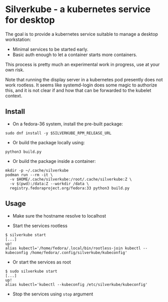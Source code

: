 # Silverkube - a kubernetes service for desktop

The goal is to provide a kubernetes service suitable to manage
a desktop workstation:

- Minimal services to be started early.
- Basic auth enough to let a container starts more containers.

This process is pretty much an experimental work in progress,
use at your own risk.

Note that running the display server in a kubernetes pod presently
does not work rootless. It seems like systemd-login does some
magic to authorize this, and it is not clear if and how that can
be forwarded to the kubelet context.

## Install

- On a fedora-36 system, install the pre-built package:

```shell
sudo dnf install -y $SILVERKUBE_RPM_RELEASE_URL
```

- Or build the package locally using:

```shell
python3 build.py
```

- Or build the package inside a container:

```shell
mkdir -p ~/.cache/silverkube
podman run --rm -it \
  -v $HOME/.cache/silverkube:/root/.cache/silverkube:Z \
  -v $(pwd):/data:Z --workdir /data \
  registry.fedoraproject.org/fedora:33 python3 build.py
```

## Usage

- Make sure the hostname resolve to localhost

- Start the services rootless

```shell
$ silverkube start
[...]
up!
alias kubectl='/home/fedora/.local/bin/rootless-join kubectl --kubeconfig /home/fedora/.config/silverkube/kubeconfig'
```

- Or start the services as root

```shell
$ sudo silverkube start
[...]
up!
alias kubectl='kubectl --kubeconfig /etc/silverkube/kubeconfig'
```

- Stop the services using `stop` argument
